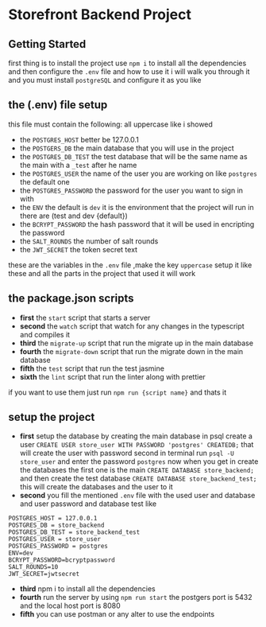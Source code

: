 # Storefront Backend Project

## Getting Started

first thing is to install the project use `npm i` to install all the dependencies and then configure the `.env` file and how to use it i will walk you through it and you must install `postgreSQL` and configure it as you like

## the (.env) file setup

this file must contain the following: all uppercase like i showed

- the `POSTGRES_HOST` better be 127.0.0.1
- the `POSTGERS_DB` the main database that you will use in the project
- the `POSTGRES_DB_TEST` the test database that will be the same name as the main with a `_test` after he name
- the `POSTGRES_USER` the name of the user you are working on like `postgres` the default one
- the `POSTGRES_PASSWORD` the password for the user you want to sign in with
- the `ENV` the default is `dev` it is the environment that the project will run in there are (test and dev {default})
- the `BCRYPT_PASSWORD` the hash password that it will be used in encripting the password
- the `SALT_ROUNDS` the number of salt rounds
- the `JWT_SECRET` the token secret text

these are the variables in the `.env` file ,make the key `uppercase`
setup it like these and all the parts in the project that used it will work

## the package.json scripts

- **first** the `start` script that starts a server
- **second** the `watch` script that watch for any changes in the typescript and compiles it
- **third** the `migrate-up` script that run the migrate up in the main database
- **fourth** the `migrate-down` script that run the migrate down in the main database
- **fifth** the `test` script that run the test jasmine
- **sixth** the `lint` script that run the linter along with prettier

if you want to use them just run `npm run {script name}` and thats it

## setup the project

- **first** setup the database by creating the main database in psql create a user `CREATE USER store_user WITH PASSWORD 'postgres' CREATEDB;` that will create the user with password second in terminal run `psql -U store_user` and enter the password `postgres` now when you get in create the databases the first one is the main `CREATE DATABASE store_backend;` and then create the test database `CREATE DATABASE store_backend_test;` this will create the databases and the user to it
- **second** you fill the mentioned `.env` file with the used user and database and user password and database test like

```text
POSTGRES_HOST = 127.0.0.1
POSTGRES_DB = store_backend
POSTGRES_DB_TEST = store_backend_test
POSTGRES_USER = store_user
POSTGRES_PASSWORD = postgres
ENV=dev
BCRYPT_PASSWORD=bcryptpassword
SALT_ROUNDS=10
JWT_SECRET=jwtsecret
```

- **third** npm i to install all the dependencies
- **fourth** run the server by using `npm run start` the postgers port is 5432 and the local host port is 8080
- **fifth** you can use postman or any alter to use the endpoints
